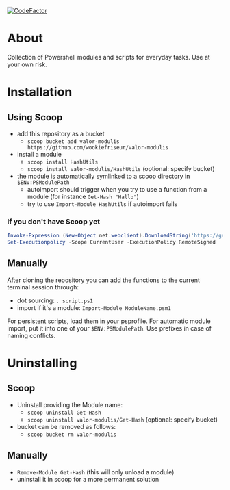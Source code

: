 [![CodeFactor](https://www.codefactor.io/repository/github/wookiefriseur/valor-modulis/badge)](https://www.codefactor.io/repository/github/wookiefriseur/valor-modulis)

# About
Collection of Powershell modules and scripts for everyday tasks. Use at your own risk.

# Installation

## Using Scoop

* add this repository as a bucket
    * `scoop bucket add valor-modulis https://github.com/wookiefriseur/valor-modulis`
* install a module
    * `scoop install HashUtils`
    * `scoop install valor-modulis/HashUtils` (optional: specify bucket)
* the module is automatically symlinked to a scoop directory in `$ENV:PSModulePath`
    * autoimport should trigger when you try to use a function from a module (for instance `Get-Hash "Hallo"`)
    * try to use `Import-Module HashUtils` if autoimport fails

### If you don't have Scoop yet
```powershell
Invoke-Expression (New-Object net.webclient).DownloadString('https://get.scoop.sh')
Set-Executionpolicy -Scope CurrentUser -ExecutionPolicy RemoteSigned
```

## Manually
After cloning the repository you can add the functions to the current terminal session through:
* dot sourcing: `. script.ps1`
* import if it's a module: `Import-Module ModuleName.psm1`

For persistent scripts, load them in your psprofile.
For automatic module import, put it into one of your `$ENV:PSModulePath`.
Use prefixes in case of naming conflicts.


# Uninstalling

## Scoop

* Uninstall providing the Module name:
    * `scoop uninstall Get-Hash`
    * `scoop uninstall valor-modulis/Get-Hash` (optional: specify bucket)
* bucket can be removed as follows:
    * `scoop bucket rm valor-modulis`

## Manually

* `Remove-Module Get-Hash` (this will only unload a module)
* uninstall it in scoop for a more permanent solution
